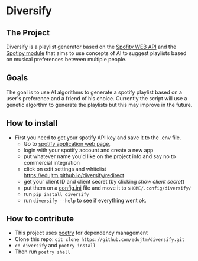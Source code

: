 # Diversify

## The Project

Diversify is a playlist generator based on the [Spofity WEB API](https://developer.spotify.com/web-api/) and the [Spotipy module](http://spotipy.readthedocs.io/en/latest/)
that aims to use concepts of AI to suggest playlists based on musical preferences between multiple people.

## Goals

The goal is to use AI algorithms to generate a spotify playlist based on a user's preference and
a friend of his choice. Currently the script will use a genetic algorthm to generate the playlists
but this may improve in the future.

## How to install

- First you need to get your spotify API key and save it to the .env file. 
	- Go to [spotify application web page](https://developer.spotify.com/dashboard/),
	- login with your spotify account and create a new app
	- put whatever name you'd like on the project info and say no to commercial integration
	- click on edit settings and whitelist https://edujtm.github.io/diversify/redirect
	- get your client ID and client secret (by clicking *show client secret*)
	- put them on a [config.ini](config.ini.example) file and move it to  `$HOME/.config/diversify/`
	- run `pip install diversify` 
	- run `diversify --help` to see if everything went ok.

## How to contribute

- This project uses [poetry](https://python-poetry.org/) for dependency management
- Clone this repo: `git clone https://github.com/edujtm/diversify.git`
- `cd diversify` and `poetry install`
- Then run `poetry shell`

